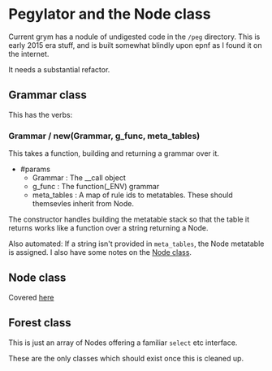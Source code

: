# Pegylator and the Node class


  Current grym has a nodule of undigested code in the `/peg` directory.
This is early 2015 era stuff, and is built somewhat blindly upon epnf as I
found it on the internet.


It needs a substantial refactor. 

## Grammar class

This has the verbs:

### Grammar / new(Grammar, g_func, meta_tables)

This takes a function, building and returning a grammar over it.


  - #params
    - Grammar :  The __call object
    - g_func  :  The function(_ENV) grammar
    - meta_tables :  A map of rule ids to metatables.  These should themsevles
             inherit from Node.


The constructor handles building the metatable stack so that the table it returns
works like a function over a string returning a Node. 


Also automated: If a string isn't provided in `meta_tables`, the Node metatable
is assigned. I also have some notes on the [Node class](./node).


## Node class

  Covered [here](./node)


## Forest class

  This is just an array of Nodes offering a familiar `select` etc interface.


These are the only classes which should exist once this is cleaned up. 
